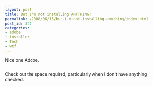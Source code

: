 ```yaml
---
layout: post
title: But I'm not installing ANYTHING!
permalink: /2008/06/13/but-i-m-not-installing-anything/index.html
post_id: 341
categories: 
- adobe
- installer
- Tech
- wtf
---
```


 Nice one Adobe.

<img src="http://jordanbrock.com/assets/2008/6/13/how_much_space.jpg" alt="" />

Check out the space required, particularly when I don't have anything checked.

